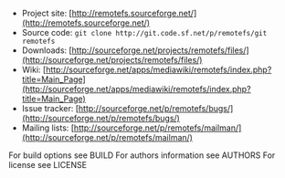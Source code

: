 * Project site: [http://remotefs.sourceforge.net/](http://remotefs.sourceforge.net/)
* Source code: ``git clone http://git.code.sf.net/p/remotefs/git remotefs``
* Downloads: [http://sourceforge.net/projects/remotefs/files/](http://sourceforge.net/projects/remotefs/files/)
* Wiki: [http://sourceforge.net/apps/mediawiki/remotefs/index.php?title=Main_Page](http://sourceforge.net/apps/mediawiki/remotefs/index.php?title=Main_Page)
* Issue tracker: [http://sourceforge.net/p/remotefs/bugs/](http://sourceforge.net/p/remotefs/bugs/)
* Mailing lists: [http://sourceforge.net/p/remotefs/mailman/](http://sourceforge.net/p/remotefs/mailman/)

For build options see BUILD
For authors information see AUTHORS
For license see LICENSE
